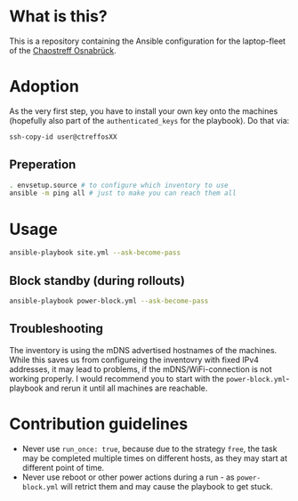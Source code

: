 # What is this?
This is a repository containing the Ansible configuration for the laptop-fleet of the [Chaostreff Osnabrück](https://chaostreff-osnabrueck.de).

# Adoption
As the very first step, you have to install your own key onto the machines (hopefully also part of the `authenticated_keys` for the playbook). Do that via:
```bash
ssh-copy-id user@ctreffosXX
```

## Preperation
```bash
. envsetup.source # to configure which inventory to use
ansible -m ping all # just to make you can reach them all
```

# Usage
```bash
ansible-playbook site.yml --ask-become-pass
```

## Block standby (during rollouts)
```bash
ansible-playbook power-block.yml --ask-become-pass
```

## Troubleshooting
The inventory is using the mDNS advertised hostnames of the machines. While this saves us from configureing the inventovry with fixed IPv4 addresses, it may lead to problems, if the mDNS/WiFi-connection is not working properly. I would recommend you to start with the `power-block.yml`-playbook and rerun it until all machines are reachable.

# Contribution guidelines
* Never use `run_once: true`, because due to the strategy `free`, the task may be completed multiple times on different hosts, as they may start at different point of time.
* Never use reboot or other power actions during a run - as `power-block.yml` will retrict them and may cause the playbook to get stuck.
